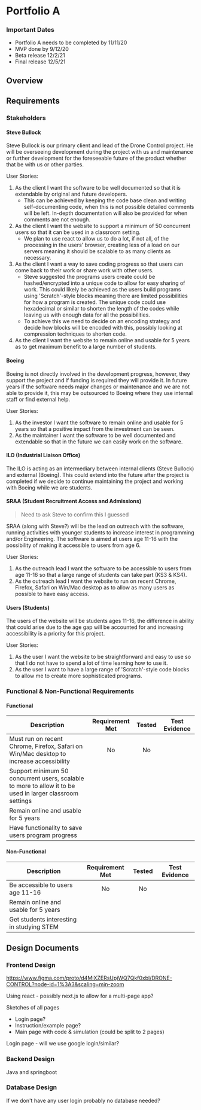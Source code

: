 # Portfolio A

### Important Dates

 - Portfolio A needs to be completed by 11/11/20
 - MVP done by 9/12/20
 - Beta release 12/2/21
 - Final release 12/5/21

## Overview

## Requirements

### Stakeholders

#### Steve Bullock
Steve Bullock is our primary client and lead of the Drone Control project. He will be overseeing development during the project with us and maintenance or further development for the foreseeable future of the product whether that be with us or other parties.

User Stories:

1. As the client I want the software to be well documented so that it is extendable by original and future developers.
    - This can be achieved by keeping the code base clean and writing self-documenting code, when this is not possible detailed comments will be left. In-depth documentation will also be provided for when comments are not enough.
2. As the client I want the website to support a minimum of 50 concurrent users so that it can be used in a classroom setting.
    - We plan to use react to allow us to do a lot, if not all, of the processing in the users' browser, creating less of a load on our servers meaning it should be scalable to as many clients as necessary. 
3. As the client I want a way to save coding progress so that users can come back to their work or share work with other users.
    - Steve suggested the programs users create could be hashed/encrypted into a unique code to allow for easy sharing of work. This could likely be achieved as the users build programs using 'Scratch'-style blocks meaning there are limited possibilities for how a program is created. The unique code could use hexadecimal or similar to shorten the length of the codes while leaving us with enough data for all the possibilities.
    - To achieve this we need to decide on an encoding strategy and decide how blocks will be encoded with this, possibly looking at compression techniques to shorten code.
4. As the client I want the website to remain online and usable for 5 years as to get maximum benefit to a large number of students.

#### Boeing
Boeing is not directly involved in the development progress, however, they support the project and if funding is required they will provide it. In future years if the software needs major changes or maintenance and we are not able to provide it, this may be outsourced to Boeing where they use internal staff or find external help.

User Stories:

1. As the investor I want the software to remain online and usable for 5 years so that a positive impact from the investment can be seen.
2. As the maintainer I want the software to be well documented and extendable so that in the future we can easily work on the software.

#### ILO (Industrial Liaison Office)
The ILO is acting as an intermediary between internal clients (Steve Bullock) and external (Boeing). This could extend into the future after the project is completed if we decide to continue maintaining the project and working with Boeing while we are students.

#### SRAA (Student Recruitment Access and Admissions)
> Need to ask Steve to confirm this I guessed

SRAA (along with Steve?) will be the lead on outreach with the software, running activities with younger students to increase interest in programming and/or Engineering. The software is aimed at users age 11-16 with the possibility of making it accessible to users from age 6.

User Stories:

1. As the outreach lead I want the software to be accessible to users from age 11-16 so that a large range of students can take part (KS3 & KS4).
2. As the outreach lead I want the website to run on recent Chrome, Firefox, Safari on Win/Mac desktop as to allow as many users as possible to have easy access.

#### Users (Students)
The users of the website will be students ages 11-16, the difference in ability that could arise due to the age gap will be accounted for and increasing accessibility is a priority for this project.

User Stories:

1. As the user I want the website to be straightforward and easy to use so that I do not have to spend a lot of time learning how to use it.
2. As the user I want to have a large range of 'Scratch'-style code blocks to allow me to create more sophisticated programs. 

### Functional & Non-Functional Requirements

#### Functional

| Description | Requirement Met | Tested | Test Evidence |
|-------------|:-----------------:|:--------:|:--------:|
| Must run on recent Chrome, Firefox, Safari on Win/Mac desktop to increase accessibility | No | No |
| Support minimum 50 concurrent users, scalable to more to allow it to be used in larger classroom settings |  |
| Remain online and usable for 5 years |  |
| Have functionality to save users program progress |  |

#### Non-Functional

| Description | Requirement Met | Tested | Test Evidence |
|-------------|:-----------------:|:--------:|:--------:|
| Be accessible to users age 11-16 | No | No |  |
| Remain online and usable for 5 years |  |  |
| Get students interesting in studying STEM |  |  |


## Design Documents

### Frontend Design

https://www.figma.com/proto/d4MiXZERsUpjWQ7Qkf0xbl/DRONE-CONTROL?node-id=1%3A3&scaling=min-zoom

Using react - possibly next.js to allow for a multi-page app?

Sketches of all pages
  - Login page?
  - Instruction/example page?
  - Main page with code & simulation (could be split to 2 pages)

Login page - will we use google login/similar?

### Backend Design

Java and springboot

### Database Design

If we don't have any user login probably no database needed?